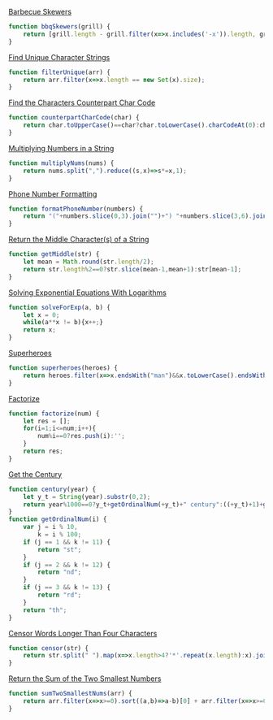 [Barbecue Skewers](https://edabit.com/challenge/uAGzHNBWbNj2iNqLr)
```javascript
function bbqSkewers(grill) {
	return [grill.length - grill.filter(x=>x.includes('-x')).length, grill.filter(x=>x.includes('-x')).length];
}
```

[Find Unique Character Strings](https://edabit.com/challenge/kPjg5tCKnFsyYFfex)
```javascript
function filterUnique(arr) {
	return arr.filter(x=>x.length == new Set(x).size);
}
```

[Find the Characters Counterpart Char Code](https://edabit.com/challenge/fbaLZPNjTvYtY444B)
```javascript
function counterpartCharCode(char) {
	return char.toUpperCase()==char?char.toLowerCase().charCodeAt(0):char.toUpperCase().charCodeAt(0);
}
```

[Multiplying Numbers in a String](https://edabit.com/challenge/TzxoYExuxuQw2ahWR)
```javascript
function multiplyNums(nums) {
	return nums.split(",").reduce((s,x)=>s*=x,1);
}
```

[Phone Number Formatting](https://edabit.com/challenge/Z6oY6EWwT9rde8YXm)
```javascript
function formatPhoneNumber(numbers) {
	return "("+numbers.slice(0,3).join("")+") "+numbers.slice(3,6).join("")+"-"+numbers.slice(6,10).join("");
}
```

[Return the Middle Character(s) of a String](https://edabit.com/challenge/R3649PDvoFf6wGxyg)
```javascript
function getMiddle(str) {
	let mean = Math.round(str.length/2);
	return str.length%2==0?str.slice(mean-1,mean+1):str[mean-1];
}
```

[Solving Exponential Equations With Logarithms](https://edabit.com/challenge/PXau3Fzk8GXgF6oRQ)
```javascript
function solveForExp(a, b) {
	let x = 0;
	while(a**x != b){x++;}
	return x;
}
```

[Superheroes](https://edabit.com/challenge/FdwbNYkFrF36NwJxa)
```javascript
function superheroes(heroes) {
	return heroes.filter(x=>x.endsWith("man")&&x.toLowerCase().endsWith("woman")==false).sort();
}
```

[Factorize](https://edabit.com/challenge/zLYbAPk8NMnwoPhjG)
```javascript
function factorize(num) {
	let res = [];
	for(i=1;i<=num;i++){
		num%i==0?res.push(i):'';
	}
	return res;
}
```

[Get the Century](https://edabit.com/challenge/SAdqaWKRpjLfZnGKA)
```javascript
function century(year) {
	let y_t = String(year).substr(0,2);
	return year%1000==0?y_t+getOrdinalNum(+y_t)+" century":((+y_t)+1)+getOrdinalNum(Number(y_t)+1)+" century"
}
function getOrdinalNum(i) {
    var j = i % 10,
        k = i % 100;
    if (j == 1 && k != 11) {
        return "st";
    }
    if (j == 2 && k != 12) {
        return "nd";
    }
    if (j == 3 && k != 13) {
        return "rd";
    }
    return "th";
}
```

[Censor Words Longer Than Four Characters](https://edabit.com/challenge/huiJkoQzegoc5qeCJ)
```javascript
function censor(str) {
	return str.split(" ").map(x=>x.length>4?'*'.repeat(x.length):x).join(" ");
}
```

[Return the Sum of the Two Smallest Numbers](https://edabit.com/challenge/GNgCfKHWfQwByBNqa)
```javascript
function sumTwoSmallestNums(arr) {
	return arr.filter(x=>x>=0).sort((a,b)=>a-b)[0] + arr.filter(x=>x>=0).sort((a,b)=>a-b)[1];
}
```

[]()
```javascript
```

[]()
```javascript
```

[]()
```javascript
```

[]()
```javascript
```

[]()
```javascript
```

[]()
```javascript
```

[]()
```javascript
```

[]()
```javascript
```

[]()
```javascript
```

[]()
```javascript
```

[]()
```javascript
```

[]()
```javascript
```

[]()
```javascript
```
